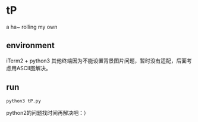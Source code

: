 # tP
a ha~ rolling my own

environment
-----------
iTerm2 + python3
其他终端因为不能设置背景图片问题，暂时没有适配，后面考虑用ASCII图解决。

run
-----------
    python3 tP.py

python2的问题找时间再解决吧：）
